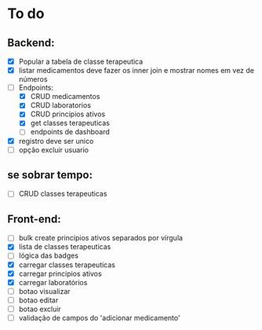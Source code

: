 # To do

## Backend:

-   [x] Popular a tabela de classe terapeutica
-   [x] listar medicamentos deve fazer os inner join e mostrar nomes em vez de números
-   [ ] Endpoints:
    -   [x] CRUD medicamentos
    -   [x] CRUD laboratorios
    -   [x] CRUD principios ativos
    -   [x] get classes terapeuticas
    -   [ ] endpoints de dashboard
-   [x] registro deve ser unico
-   [ ] opção excluir usuario

## se sobrar tempo:

-   [ ] CRUD classes terapeuticas

## Front-end:

-   [ ] bulk create principios ativos separados por vírgula
-   [x] lista de classes terapeuticas
-   [ ] lógica das badges
-   [x] carregar classes terapeuticas
-   [x] carregar principios ativos
-   [x] carregar laboratórios
-   [ ] botao visualizar
-   [ ] botao editar
-   [ ] botao excluir
-   [ ] validação de campos do 'adicionar medicamento'
